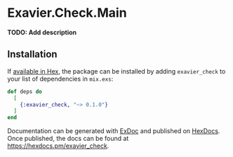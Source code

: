 # Exavier.Check.Main

**TODO: Add description**

## Installation

If [available in Hex](https://hex.pm/docs/publish), the package can be installed
by adding `exavier_check` to your list of dependencies in `mix.exs`:

```elixir
def deps do
  [
    {:exavier_check, "~> 0.1.0"}
  ]
end
```

Documentation can be generated with [ExDoc](https://github.com/elixir-lang/ex_doc)
and published on [HexDocs](https://hexdocs.pm). Once published, the docs can
be found at <https://hexdocs.pm/exavier_check>.

